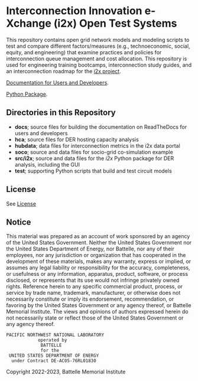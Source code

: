 # Interconnection Innovation e-Xchange (i2x) Open Test Systems 

This repository contains open grid network models and modeling scripts to 
test and compare different factors/measures (e.g., technoeconomic, social, 
equity, and engineering) that examine practices and policies for 
interconnection queue management and cost allocation.  This repository is 
used for engineering training bootcamps, interconnection study guides, and 
an interconnection roadmap for the [i2x project](https://energy.gov/i2x). 
 
[Documentation for Users and Developers](https://i2x.readthedocs.io/en/latest/). 

[Python Package](https://pypi.org/project/i2x/).

## Directories in this Repository

- **docs**; source files for building the documentation on ReadTheDocs for users and developers
- **hca**; source files for DER hosting capacity analysis
- **hubdata**; data files for interconnection metrics in the i2x data portal
- **soco**; source and data files for socio-grid co-simulation example
- **src/i2x**; source and data files for the *i2x* Python package for DER analysis, including the GUI
- **test**; supporting Python scripts that build and test circuit models

## License

See [License](license.txt)

## Notice

This material was prepared as an account of work sponsored by an agency of the United States Government.  Neither the United States Government nor the United States Department of Energy, nor Battelle, nor any of their employees, nor any jurisdiction or organization that has cooperated in the development of these materials, makes any warranty, express or implied, or assumes any legal liability or responsibility for the accuracy, completeness, or usefulness or any information, apparatus, product, software, or process disclosed, or represents that its use would not infringe privately owned rights.
Reference herein to any specific commercial product, process, or service by trade name, trademark, manufacturer, or otherwise does not necessarily constitute or imply its endorsement, recommendation, or favoring by the United States Government or any agency thereof, or Battelle Memorial Institute. The views and opinions of authors expressed herein do not necessarily state or reflect those of the United States Government or any agency thereof.

    PACIFIC NORTHWEST NATIONAL LABORATORY
                operated by
                 BATTELLE
                 for the
     UNITED STATES DEPARTMENT OF ENERGY
      under Contract DE-AC05-76RL01830

Copyright 2022-2023, Battelle Memorial Institute

